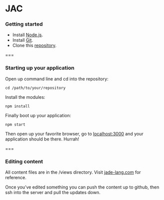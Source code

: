 # JAC

### Getting started

- Install [Node.js](http://nodejs.org/).
- Install [Git](http://git-scm.com/).
- Clone this [repository](https://github.com/nathanjc/public-defenders.git).

===

### Starting up your application

Open up command line and cd into the repository: 

    cd /path/to/your/repository

Install the modules:

    npm install

Finally boot up your application:

    npm start

Then open up your favorite browser, go to [localhost:3000](//localhost:3000) and your application should be there. Hurrah!

===

### Editing content

All content files are in the /views directory. Visit [jade-lang.com](http://jade-lang.com/) for reference.

Once you’ve edited something you can push the content up to github, then ssh into the server and pull the updates down.
